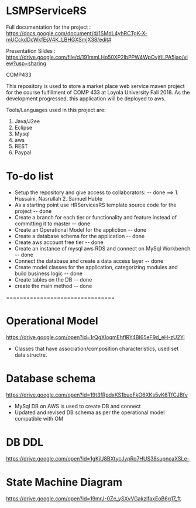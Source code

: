 # LSMPServiceRS
 Full documentation for the project : https://docs.google.com/document/d/1SMdL4yhRCTgK-X-mUCckdDcWkfEsV4K_LBHGXSmjX38/edit#
 
 Presentation Sildes :
 https://drive.google.com/file/d/191mmLHo50XP2lbPPW4WpOvjfILPA5jao/view?usp=sharing
 
COMP433

This repository is used to store a market place web service maven project for the course fulfillment of COMP 433 at Loyola University Fall 2018.
As the development progressed, this application will be deployed to aws.

Tools/Languages used in this project are:
  1. Java/J2ee
  2. Eclipse
  3. Mysql
  4. aws
  5. REST
  6. Paypal
    
# To-do list

+ Setup the repository and give access to collaborators: -- done
      ==> 1. Hussaini, Nasrullah    2. Samuel Habte
+ As a starting point use HRServicesRS template source code for the project -- done
+ Create a branch for each tier or functionality and 
    feature instead of committing it to master -- done
+ Create an Operational Model for the appliction -- done
+ Create a database schema for the application -- done
+ Create aws account free tier -- done
+ Create an instance of mysql aws RDS and connect on MySql Workbench -- done
+ Connect the database and create a data access layer -- done
+ Create model classes for the application, categorizing modules and build business logic -- done
+ Create tables on the DB -- done
+ create the main method -- done

================================
# Operational Model
https://drive.google.com/open?id=1rQgXIoqmEhflRY4BI65eF9d_eH-zU2Yi
+ Classes that have association/composition characteristics, used set data structre.

# Database schema
https://drive.google.com/open?id=19t3fRpdxKS1buoFkO6XKs5yK6TfCJBfv
+ MySql DB on AWS is used to create DB and connect
+ Updated and revised DB schema as per the operational model compatible with OM
# DB DDL
https://drive.google.com/open?id=1gKjU8BXtycJypRo7HUS38supncaXSLe-
# State Machine Diagram
https://drive.google.com/open?id=19mrJ-0Ze_ySXvVGakzlfaxEoB6g17_ft

